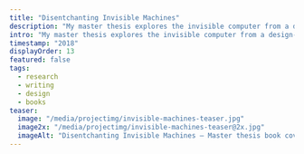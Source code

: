 ```yaml
---
title: "Disentchanting Invisible Machines"
description: "My master thesis explores the invisible computer from a design-theoretical perspective."
intro: "My master thesis explores the invisible computer from a design-theoretical perspective."
timestamp: "2018"
displayOrder: 13
featured: false
tags:
  - research
  - writing
  - design
  - books
teaser:
  image: "/media/projectimg/invisible-machines-teaser.jpg"
  image2x: "/media/projectimg/invisible-machines-teaser@2x.jpg"
  imageAlt: "Disentchanting Invisible Machines – Master thesis book cover"
---
```

